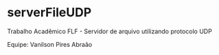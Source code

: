 # serverFileUDP
Trabalho Acadêmico FLF - Servidor de arquivo utilizando protocolo UDP

Equipe:
Vanilson Pires
Abraão

